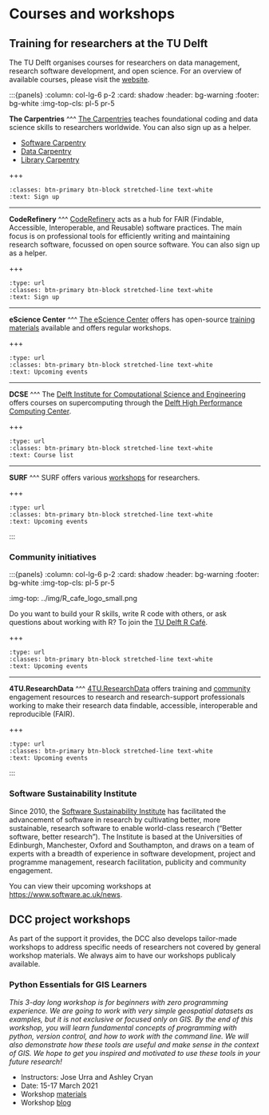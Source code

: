 # Courses and workshops

## Training for researchers at the TU Delft
The TU Delft organises courses for researchers on data management, research software development, and open science. For an overview of available courses, please visit the [website](https://www.tudelft.nl/en/library/research-data-management/r/training-events/training-for-researchers).

:::{panels}
:column: col-lg-6 p-2
:card: shadow
:header: bg-warning
:footer: bg-white
:img-top-cls: pl-5 pr-5

**The Carpentries**
^^^
[The Carpentries](https://carpentries.org/) teaches foundational coding and data science skills to researchers worldwide. You can also sign up as a helper.

- [Software Carpentry](https://software-carpentry.org/lessons/)
- [Data Carpentry](https://datacarpentry.org/lessons/)
- [Library Carpentry](https://librarycarpentry.org/lessons/)

+++
```{link-button} https://www.tudelft.nl/library/research-data-management/r/training-evenementen/training-voor-onderzoekers
:classes: btn-primary btn-block stretched-line text-white
:text: Sign up
```
---

**CodeRefinery**
^^^
[CodeRefinery](https://coderefinery.org/) acts as a hub for FAIR (Findable, Accessible, Interoperable, and Reusable) software practices. The main focus is on professional tools for efficiently writing and maintaining research software, focussed on open source software. You can also sign up as a helper.

+++
```{link-button} https://www.tudelft.nl/library/research-data-management/r/training-evenementen/training-voor-onderzoekers/coderefinery-workshop
:type: url
:classes: btn-primary btn-block stretched-line text-white
:text: Sign up
```

---
**eScience Center**
^^^
[The eScience Center](https://www.esciencecenter.nl/) offers has open-source [training materials](https://www.esciencecenter.nl/training-materials/) available and offers regular workshops.

+++
```{link-button} https://www.esciencecenter.nl/events/?f=workshops
:type: url
:classes: btn-primary btn-block stretched-line text-white
:text: Upcoming events
```

---
**DCSE**
^^^
The [Delft Institute for Computational Science and Engineering](https://www.tudelft.nl/en/tu-delft-institute-for-computational-science-and-engineering) offers courses on supercomputing through the [Delft High Performance Computing Center](https://www.tudelft.nl/en/dhpc). 

+++
```{link-button} https://www.tudelft.nl/en/tu-delft-institute-for-computational-science-and-engineering/education/courses
:type: url
:classes: btn-primary btn-block stretched-line text-white
:text: Course list
```

---
**SURF**
^^^
SURF offers various [workshops](https://www.surf.nl/en/training-courses-for-research) for researchers. 

+++
```{link-button} https://www.surf.nl/en/agenda/research-and-ict
:type: url
:classes: btn-primary btn-block stretched-line text-white
:text: Upcoming events
```
:::


### Community initiatives
:::{panels}
:column: col-lg-6 p-2
:card: shadow
:header: bg-warning
:footer: bg-white
:img-top-cls: pl-5 pr-5

:img-top: ../img/R_cafe_logo_small.png

Do you want to build your R skills, write R code with others, or ask questions about working with R? To join the [TU Delft R Café](https://delft-rcafe.github.io/home/Index.html).

+++
```{link-button} https://delft-rcafe.github.io/home/Index.html#sec-upcoming
:type: url
:classes: btn-primary btn-block stretched-line text-white
:text: Upcoming events
```

---
**4TU.ResearchData**
^^^
[4TU.ResearchData](https://data.4tu.nl/) offers training and [community](https://community.data.4tu.nl/join-our-community/) engagement resources to research and research-support professionals working to make their research data findable, accessible, interoperable and reproducible (FAIR).

+++
```{link-button} https://community.data.4tu.nl/category/training-events/
:type: url
:classes: btn-primary btn-block stretched-line text-white
:text: Upcoming events
```

:::

### Software Sustainability Institute
Since 2010, the [Software Sustainability Institute](https://www.software.ac.uk/) has facilitated the advancement of software in research by cultivating better, more sustainable, research software to enable world-class research (“Better software, better research”). The Institute is based at the Universities of Edinburgh, Manchester, Oxford and Southampton, and draws on a team of experts with a breadth of experience in software development, project and programme management, research facilitation, publicity and community engagement.

You can view their upcoming workshops at https://www.software.ac.uk/news.

## DCC project workshops

As part of the support it provides, the DCC also develops tailor-made workshops to address specific needs of researchers not covered by general workshop materials. We always aim to have our workshops publicaly available. 

### Python Essentials for GIS Learners

_This 3-day long workshop is for beginners with zero programming experience. We are going to work with very simple geospatial datasets as examples, but it is not exclusive or focused only on GIS. By the end of this workshop, you will learn fundamental concepts of programming with python, version control, and how to work with the command line. We will also demonstrate how these tools are useful and make sense in the context of GIS. We hope to get you inspired and motivated to use these tools in your future research!_

- Instructors: Jose Urra and Ashley Cryan
- Date: 15-17 March 2021
- Workshop [materials](https://tu-delft-dcc.github.io/Intro-to-Python-for-GIS/README.html)
- Workshop [blog](https://community.data.4tu.nl/2021/04/12/python-essentials-for-gis-learners-a-targeted-fair-research-workshop-by-tu-delfts-digital-competence-centre/)

